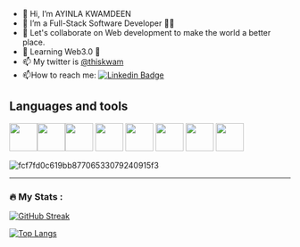 - 👋 Hi, I’m AYINLA KWAMDEEN
- 🌱 I’m a Full-Stack Software Developer 🚀🚀
- 💞️ Let's collaborate on Web development to make the world a better place.
- 🤔 Learning Web3.0 🔑
- 📫 My twitter is [@thiskwam](https://www.twitter.com/thiskwam)
- :mailbox:How to reach me: [![Linkedin Badge](https://img.shields.io/badge/-Kwamdeen-blue?style=flat&logo=Linkedin&logoColor=white)](https://www.linkedin.com/in/ayinlakwamdeen/)


## Languages and tools
<img src="https://user-images.githubusercontent.com/31147728/212904419-3a4bdee7-2c9a-4fc7-8124-8af969927883.png" width="50" height="50"><img src="https://user-images.githubusercontent.com/31147728/212904422-1eb7f8fc-3904-4a92-ae7f-fc545e7f5889.png" width="50" height="50"><img src="https://user-images.githubusercontent.com/31147728/212902716-cd2952e6-e09b-46fd-8a3c-f60e09efa998.png" width="50" height="50">
<img src="https://user-images.githubusercontent.com/31147728/212904427-a6f50c3f-972a-48d7-9fda-923aa83dcb1b.png" width="50" height="50">
<img src="https://user-images.githubusercontent.com/31147728/212904431-0335a183-94e4-4e44-8d28-fed3877c08a9.png" width="50" height="50">
<img src="https://user-images.githubusercontent.com/31147728/212905299-a385ad77-4927-45ce-9233-71373b0ac56c.png" width="50" height="50">
<img src="https://user-images.githubusercontent.com/31147728/212905452-10fb5d63-4010-4230-a078-d1112616f643.png" width="50" height="50">
<img src="https://user-images.githubusercontent.com/31147728/212902550-fa8ae228-1141-4419-adfd-e28a11e5d66c.png" width="50" height="50">

![fcf7fd0c619bb87706533079240915f3](https://user-images.githubusercontent.com/31147728/212907480-f7223290-e3ee-4b25-8ecd-06ea27508e9b.gif)


---
### :fire: My Stats :

[![GitHub Streak](http://github-readme-streak-stats.herokuapp.com?user=ayinla7&theme=dark&background=000000)](https://git.io/streak-stats)

[![Top Langs](https://github-readme-stats.vercel.app/api/top-langs/?username=ayinla7&layout=compact&theme=vision-friendly-dark)](https://github.com/ayinla7/github-readme-stats)

